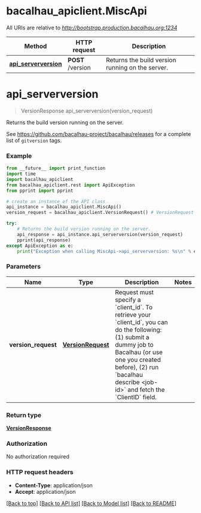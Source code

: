 # bacalhau_apiclient.MiscApi

All URIs are relative to *http://bootstrap.production.bacalhau.org:1234*

Method | HTTP request | Description
------------- | ------------- | -------------
[**api_serverversion**](MiscApi.md#api_serverversion) | **POST** /version | Returns the build version running on the server.


# **api_serverversion**
> VersionResponse api_serverversion(version_request)

Returns the build version running on the server.

See https://github.com/bacalhau-project/bacalhau/releases for a complete list of `gitversion` tags.

### Example
```python
from __future__ import print_function
import time
import bacalhau_apiclient
from bacalhau_apiclient.rest import ApiException
from pprint import pprint

# create an instance of the API class
api_instance = bacalhau_apiclient.MiscApi()
version_request = bacalhau_apiclient.VersionRequest() # VersionRequest | Request must specify a `client_id`. To retrieve your `client_id`, you can do the following: (1) submit a dummy job to Bacalhau (or use one you created before), (2) run `bacalhau describe <job-id>` and fetch the `ClientID` field.

try:
    # Returns the build version running on the server.
    api_response = api_instance.api_serverversion(version_request)
    pprint(api_response)
except ApiException as e:
    print("Exception when calling MiscApi->api_serverversion: %s\n" % e)
```

### Parameters

Name | Type | Description  | Notes
------------- | ------------- | ------------- | -------------
 **version_request** | [**VersionRequest**](VersionRequest.md)| Request must specify a &#x60;client_id&#x60;. To retrieve your &#x60;client_id&#x60;, you can do the following: (1) submit a dummy job to Bacalhau (or use one you created before), (2) run &#x60;bacalhau describe &lt;job-id&gt;&#x60; and fetch the &#x60;ClientID&#x60; field. | 

### Return type

[**VersionResponse**](VersionResponse.md)

### Authorization

No authorization required

### HTTP request headers

 - **Content-Type**: application/json
 - **Accept**: application/json

[[Back to top]](#) [[Back to API list]](../README.md#documentation-for-api-endpoints) [[Back to Model list]](../README.md#documentation-for-models) [[Back to README]](../README.md)

